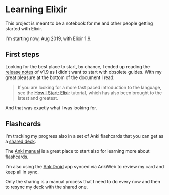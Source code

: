 # Learning Elixir

This project is meant to be a notebook for me and other people getting started with Elixir.

I'm starting now, Aug 2019, with Elixir 1.9.

## First steps

Looking for the best place to start, by chance, I ended up reading the [release notes](https://elixir-lang.org/blog/2019/06/24/elixir-v1-9-0-released/) of v1.9 as I didn't want to start with obsolete guides. With my great pleasure at the bottom of the document I read:

> If you are looking for a more fast paced introduction to the language, see the [How I Start: Elixir](http://howistart.org/posts/elixir/1/index.html) tutorial, which has also been brought to the latest and greatest.

And that was exactly what I was looking for.

## Flashcards

I'm tracking my progress also in a set of Anki flashcards that you can get as a [shared deck](https://ankiweb.net/shared/info/1842975462).

The [Anki manual](https://apps.ankiweb.net/docs/manual.html) is a great place to start also for learning more about flashcards.

I'm also using the [AnkiDroid](https://play.google.com/store/apps/details?id=com.ichi2.anki) app synced via AnkiWeb to review my card and keep all in sync.

Only the sharing is a manual process that I need to do every now and then to resync my deck with the shared one.
